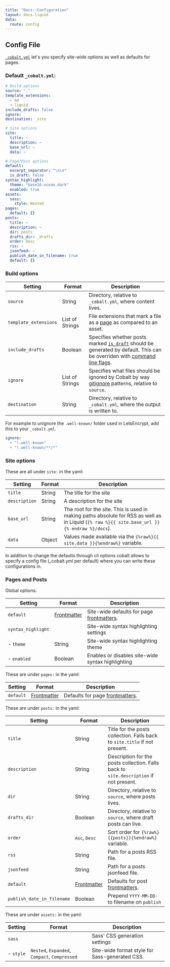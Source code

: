 ```yaml
---
title: "Docs::Configuration"
layout: docs.liquid
data:
  route: config
---
```

## Config File

[`_cobalt.yml`](/docs/directory) let's you specify site-wide options as well as defaults for pages.

### Default `_cobalt.yml`:

```yml
# Build options
source: "."
template_extensions:
  - md
  - liquid
include_drafts: false
ignore:
destination: _site

# Site options
site:
  title: ~
  description: ~
  base_url: ~
  data: ~

# Page/Post options
default:
  excerpt_separator: "\n\n"
  is_draft: false
syntax_highlight:
  theme: "base16-ocean.dark"
  enabled: true
assets:
  sass:
    style: Nested
pages:
  default: {}
posts:
  title: ~
  description: ~
  dir: posts
  drafts_dir: _drafts
  order: Desc
  rss: ~
  jsonfeed: ~
  publish_date_in_filename: true
  default: {}
```

### Build options

Setting               | Format          | Description
----------------------|-----------------|------------
`source`              | String          | Directory, relative to `_cobalt.yml`, where content lives.
`template_extensions` | List of Strings | File extensions that mark a file as a [page](/docs/pages) as compared to an asset.
`include_drafts`      | Boolean         | Specifies whether posts marked [`is_draft`](/docs/pages) should be generated by default.  This can be overriden with [command line flags](/docs/usage).
`ignore`              | List of Strings | Specifies what files should be ignored by Cobalt by way [gitignore](https://git-scm.com/docs/gitignore) patterns, relative to `source`.
`destination`         | String          | Directory, relative to `_cobalt.yml`, where the output is written to.

For example to unignore the `.well-known/` folder used in LetsEncrypt, add this to your `_cobalt.yml`.

```yaml
ignore:
  - "!.well-known"
  - "!.well-known/**/*"
```

### Site options

These are all under `site:` in the yaml:

Setting       | Format | Description
--------------|--------|------------
`title`       | String | The title for the site
`description` | String | A description for the site
`base_url`    | String | The root for the site.  This is used in making paths absolute for RSS as well as in Liquid (`{% raw %}{{ site.base_url }}{% endraw %}/docs`).
`data`        | Object | Values made available via the `{%raw%}{{ site.data }}{%endraw%}` variable.

In addition to change the defaults through cli options cobalt allows to
specify a config file (_cobalt.yml per default) where you can write these
configurations in.

### Pages and Posts

Global options:

Setting            | Format      | Description
-------------------|-------------|------------
`default`          | [Frontmatter](/docs/front) | Site-wide defaults for page [frontmatters](/docs/front).
`syntax_highlight` |             | Site-wide syntax highlighting settings
- `theme`          | String      | Site-wide syntax highlighting theme
- `enabled`        | Boolean     | Enables or disables site-wide syntax highlighting

These are under `pages:` in the yaml:

Setting            | Format      | Description
-------------------|-------------|------------
`default`          | [Frontmatter](/docs/front) | Defaults for page [frontmatters](/docs/front).

These are under `posts:` in the yaml:

Setting       | Format          | Description
--------------|-----------------|------------
`title`       | String        | Title for the posts collection.  Falls back to `site.title` if not present.
`description` | String        | Description for the posts collection.  Falls back to `site.description` if not present.
`dir`         | String        | Directory, relative to `source`, where posts lives.
`drafts_dir`  | Boolean       | Directory, relative to `source`, where draft posts can live.
`order`       | `Asc`, `Desc` | Sort order for `{%raw%}{{posts}}{%endraw%}` variable.
`rss`         | String        | Path for a posts RSS file.
`jsonfeed`    | String        | Path for a posts jsonfeed file.
`default`     | [Frontmatter](/docs/front) | Defaults for post [frontmatters](/docs/front).
`publish_date_in_filename`|Boolean| Prepend `YYYY-MM-DD-` to filename on `publish`

These are under `assets:` in the yaml:

Setting       | Format | Description
--------------|--------|------------
`sass`        |        | Sass' CSS generation settings
- `style`     | `Nested`, `Expanded`, `Compact`, `Compressed` | Site-wide format style for Sass-generated CSS.
